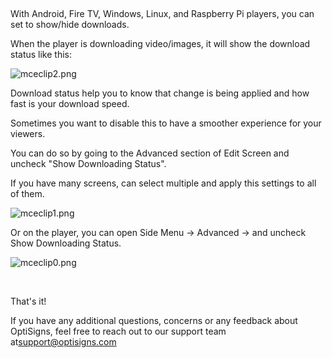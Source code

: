 <p> </p>
<p>With Android, Fire TV, Windows, Linux, and Raspberry Pi players, you can set to show/hide downloads.</p>
<p>When the player is downloading video/images, it will show the download status like this:</p>
<p><img src="https://support.optisigns.com/hc/article_attachments/12947175953555" alt="mceclip2.png"></p>
<p>Download status help you to know that change is being applied and how fast is your download speed.</p>
<p>Sometimes you want to disable this to have a smoother experience for your viewers.</p>
<p>You can do so by going to the Advanced section of Edit Screen and uncheck "Show Downloading Status".</p>
<p>If you have many screens, can select multiple and apply this settings to all of them.</p>
<p><img src="https://support.optisigns.com/hc/article_attachments/12947070612883" alt="mceclip1.png"></p>
<p>Or on the player, you can open Side Menu -&gt; Advanced -&gt; and uncheck Show Downloading Status.</p>
<p><img src="https://support.optisigns.com/hc/article_attachments/12946929704467" alt="mceclip0.png"></p>
<p> </p>
<p>That's it!</p>
<p>If you have any additional questions, concerns or any feedback about OptiSigns, feel free to reach out to our support team at<a href="mailto:support@optisigns.com" target="_self" rel="undefined">support@optisigns.com</a></p>